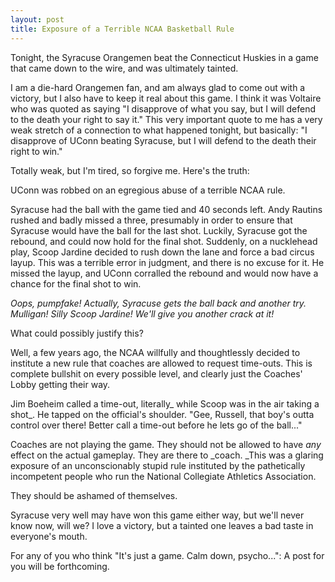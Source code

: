 ```yaml
---
layout: post
title: Exposure of a Terrible NCAA Basketball Rule
---
```


Tonight, the Syracuse Orangemen beat the Connecticut Huskies in a game that came down to the wire, and was ultimately tainted.

I am a die-hard Orangemen fan, and am always glad to come out with a victory, but I also have to keep it real about this game. I think it was Voltaire who was quoted as saying "I disapprove of what you say, but I will defend to the death your right to say it." This very important quote to me has a very weak stretch of a connection to what happened tonight, but basically: "I disapprove of UConn beating Syracuse, but I will defend to the death their right to win."

Totally weak, but I'm tired, so forgive me. Here's the truth:

UConn was robbed on an egregious abuse of a terrible NCAA rule.

Syracuse had the ball with the game tied and 40 seconds left. Andy Rautins rushed and badly missed a three, presumably in order to ensure that Syracuse would have the ball for the last shot. Luckily, Syracuse got the rebound, and could now hold for the final shot. Suddenly, on a nucklehead play, Scoop Jardine decided to rush down the lane and force a bad circus layup. This was a terrible error in judgment, and there is no excuse for it. He missed the layup, and UConn corralled the rebound and would now have a chance for the final shot to win.

_Oops, pumpfake! Actually, Syracuse gets the ball back and another try. Mulligan! Silly Scoop Jardine! We'll give you another crack at it!_

What could possibly justify this?

Well, a few years ago, the NCAA willfully and thoughtlessly decided to institute a new rule that coaches are allowed to request time-outs. This is complete bullshit on every possible level, and clearly just the Coaches' Lobby getting their way.

Jim Boeheim called a time-out, literally_ while Scoop was in the air taking a shot_. He tapped on the official's shoulder. "Gee, Russell, that boy's outta control over there! Better call a time-out before he lets go of the ball..."

Coaches are not playing the game. They should not be allowed to have _any_ effect on the actual gameplay. They are there to _coach. _This was a glaring exposure of an unconscionably stupid rule instituted by the pathetically incompetent people who run the National Collegiate Athletics Association.

They should be ashamed of themselves.

Syracuse very well may have won this game either way, but we'll never know now, will we? I love a victory, but a tainted one leaves a bad taste in everyone's mouth.

For any of you who think "It's just a game. Calm down, psycho...": A post for you will be forthcoming.
